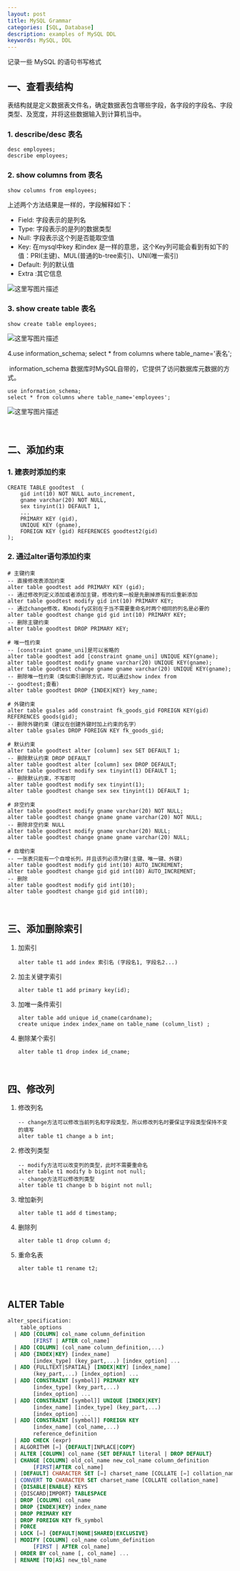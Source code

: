 ```yaml
---
layout: post
title: MySQL Grammar
categories: [SQL, Database]
description: examples of MySQL DDL
keywords: MySQL, DDL
---
```


记录一些 MySQL 的语句书写格式

## 一、查看表结构

​	表结构就是定义数据表文件名，确定数据表包含哪些字段，各字段的字段名、字段类型、及宽度，并将这些数据输入到计算机当中。

### 1. describe/desc 表名

```mysql
desc employees;
describe employees;
```

### 2. show columns from 表名

```mysql
show columns from employees;
```

上述两个方法结果是一样的，字段解释如下：

* Field: 字段表示的是列名
* Type: 字段表示的是列的数据类型
* Null: 字段表示这个列是否能取空值
* Key: 在mysql中key 和index 是一样的意思，这个Key列可能会看到有如下的值：PRI(主键)、MUL(普通的b-tree索引)、UNI(唯一索引)
* Default: 列的默认值
* Extra :其它信息

![这里写图片描述](https://img-blog.csdn.net/20171228124938336?watermark/2/text/aHR0cDovL2Jsb2cuY3Nkbi5uZXQvcXFfMzUzODk0MTc=/font/5a6L5L2T/fontsize/400/fill/I0JBQkFCMA==/dissolve/70/gravity/SouthEast)

### 3. show create table 表名

```mysql
show create table employees;
```

![这里写图片描述](https://img-blog.csdn.net/20171228125012524?watermark/2/text/aHR0cDovL2Jsb2cuY3Nkbi5uZXQvcXFfMzUzODk0MTc=/font/5a6L5L2T/fontsize/400/fill/I0JBQkFCMA==/dissolve/70/gravity/SouthEast)

4.use information_schema; select * from columns where table_name='表名';

​	information_schema 数据库时MySQL自带的，它提供了访问数据库元数据的方式。

```mysql
use information_schema;
select * from columns where table_name='employees';
```

![这里写图片描述](https://img-blog.csdn.net/20171228125019200?watermark/2/text/aHR0cDovL2Jsb2cuY3Nkbi5uZXQvcXFfMzUzODk0MTc=/font/5a6L5L2T/fontsize/400/fill/I0JBQkFCMA==/dissolve/70/gravity/SouthEast)

<br/>

## 二、添加约束

### 1. 建表时添加约束

```mysql
CREATE TABLE goodtest  (
	gid int(10) NOT NULL auto_increment,
    gname varchar(20) NOT NULL,
    sex tinyint(1) DEFAULT 1,
    ...
    PRIMARY KEY (gid),
    UNIQUE KEY (gname),
    FOREIGN KEY (gid) REFERENCES goodtest2(gid)
);
```

### 2. 通过alter语句添加约束

```mysql
# 主键约束
-- 直接修改表添加约束
alter table goodtest add PRIMARY KEY (gid);
-- 通过修改列定义添加或者添加主键，修改约束一般是先删掉原有的后重新添加
alter table goodtest modify gid int(10) PRIMARY KEY;
-- 通过change修改，和modify区别在于当不需要重命名时两个相同的列名是必要的
alter table goodtest change gid gid int(10) PRIMARY KEY;
-- 删除主键约束
alter table goodtest DROP PRIMARY KEY;

# 唯一性约束
-- [constraint gname_uni]是可以省略的
alter table goodtest add [constraint gname_uni] UNIQUE KEY(gname);
alter table goodtest modify gname varchar(20) UNIQUE KEY(gname);
alter table goodtest change gname gname varchar(20) UNIQUE KEY(gname);
-- 删除唯一性约束（类似索引删除方式，可以通过show index from
-- goodtest;查看）
alter table goodtest DROP {INDEX|KEY} key_name;

# 外键约束
alter table gsales add constraint fk_goods_gid FOREIGN KEY(gid) REFERENCES goods(gid);
-- 删除外键约束（建议在创建外键时加上约束的名字）
alter table gsales DROP FOREIGN KEY fk_goods_gid; 

# 默认约束
alter table goodtest alter [column] sex SET DEFAULT 1;
-- 删除默认约束 DROP DEFAULT
alter table goodtest alter [column] sex DROP DEFAULT;
alter table goodtest modify sex tinyint(1) DEFAULT 1;
-- 删除默认约束，不写即可
alter table goodtest modify sex tinyint(1);
alter table goodtest change sex sex tinyint(1) DEFAULT 1;

# 非空约束
alter table goodtest modify gname varchar(20) NOT NULL;
alter table goodtest change gname gname varchar(20) NOT NULL;
-- 删除非空约束 NULL
alter table goodtest modify gname varchar(20) NULL;
alter table goodtest change gname gname varchar(20) NULL;

# 自增约束
-- 一张表只能有一个自增长列，并且该列必须为键(主键、唯一键、外键)
alter table goodtest modify gid int(10) AUTO_INCREMENT;
alter table goodtest change gid gid int(10) AUTO_INCREMENT;
-- 删除
alter table goodtest modify gid int(10);
alter table goodtest change gid gid int(10);
```

<br/>

## 三、添加删除索引

1. 加索引

   ```mysql
   alter table t1 add index 索引名 (字段名1, 字段名2...)
   ```

2. 加主关键字索引

   ```mysql
   alter table t1 add primary key(id);
   ```

3. 加唯一条件索引

   ```mysql
   alter table add unique id_cname(cardname);
   create unique index index_name on table_name (column_list) ;
   ```

4. 删除某个索引

   ```mysql
   alter table t1 drop index id_cname;
   ```

<br/>

## 四、修改列

1. 修改列名

   ```mysql
   -- change方法可以修改当前列名和字段类型，所以修改列名时要保证字段类型保持不变的填写
   alter table t1 change a b int;
   ```

2. 修改列类型

   ```mysql
   -- modify方法可以改变列的类型，此时不需要重命名
   alter table t1 modify b bigint not null;
   -- change方法可以修改列类型
   alter table t1 change b b bigint not null; 
   ```

3. 增加新列

   ```mysql
   alter table t1 add d timestamp;
   ```

4. 删除列

   ```mysql
   alter table t1 drop column d;
   ```

5. 重命名表

   ```mysql
   alter table t1 rename t2;
   ```

<br/>

## ALTER Table

```sql
alter_specification:
    table_options
  | ADD [COLUMN] col_name column_definition
        [FIRST | AFTER col_name]
  | ADD [COLUMN] (col_name column_definition,...)
  | ADD {INDEX|KEY} [index_name]
        [index_type] (key_part,...) [index_option] ...
  | ADD {FULLTEXT|SPATIAL} [INDEX|KEY] [index_name]
        (key_part,...) [index_option] ...
  | ADD [CONSTRAINT [symbol]] PRIMARY KEY
        [index_type] (key_part,...)
        [index_option] ...
  | ADD [CONSTRAINT [symbol]] UNIQUE [INDEX|KEY]
        [index_name] [index_type] (key_part,...)
        [index_option] ...
  | ADD [CONSTRAINT [symbol]] FOREIGN KEY
        [index_name] (col_name,...)
        reference_definition
  | ADD CHECK (expr)
  | ALGORITHM [=] {DEFAULT|INPLACE|COPY}
  | ALTER [COLUMN] col_name {SET DEFAULT literal | DROP DEFAULT}
  | CHANGE [COLUMN] old_col_name new_col_name column_definition
        [FIRST|AFTER col_name]
  | [DEFAULT] CHARACTER SET [=] charset_name [COLLATE [=] collation_name]
  | CONVERT TO CHARACTER SET charset_name [COLLATE collation_name]
  | {DISABLE|ENABLE} KEYS
  | {DISCARD|IMPORT} TABLESPACE
  | DROP [COLUMN] col_name
  | DROP {INDEX|KEY} index_name
  | DROP PRIMARY KEY
  | DROP FOREIGN KEY fk_symbol
  | FORCE
  | LOCK [=] {DEFAULT|NONE|SHARED|EXCLUSIVE}
  | MODIFY [COLUMN] col_name column_definition
        [FIRST | AFTER col_name]
  | ORDER BY col_name [, col_name] ...
  | RENAME [TO|AS] new_tbl_name
```



